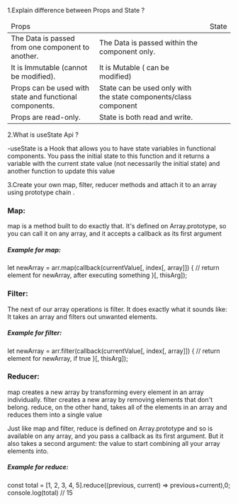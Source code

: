 1.Explain difference between Props and State ?

<table>
  <thead>
  <tr>
  <td>Props<td>
  <td>State</td>
  </tr>
  </thead>
  <tbody>
  <tr>
    <td>The Data is passed from one component to another.</td>
    <td>The Data is passed within the component only.</td>
  </tr>

  <tr>
    <td>It is Immutable (cannot be modified).</td>
    <td>It is Mutable ( can be modified)</td>
  </tr>

  <tr>
    <td>Props can be used with state and functional components.</td>
    <td>State can be used only with the state components/class component</td>
  </tr>

  <tr>
    <td>Props are read-only.</td>
    <td>State is both read and write.</td>
  </tr> 
  </tbody>
</table>

2.What is useState Api ?

<p>
-useState is a Hook that allows you to have state variables in functional components. You pass the initial state to this function and it returns a variable with the current state value (not necessarily the initial state) and another function to update this value
</p>
3.Create your own map, filter, reducer methods and attach it to an array using prototype chain .

<h3>Map:</h3>
<p>map is a method built to do exactly that. It's defined on Array.prototype, so you can call it on any array, and it accepts a callback as its first argument</p>
<h5>Example for map:</h5>
<p>let newArray = arr.map(callback(currentValue[, index[, array]]) {
  // return element for newArray, after executing something
}[, thisArg]);</p>

<h3>Filter:</h3>
<p>The next of our array operations is filter. It does exactly what it sounds like: It takes an array and filters out unwanted elements.</p>
<h5>Example for filter:</h5>
<p>let newArray = arr.filter(callback(currentValue[, index[, array]]) {
  // return element for newArray, if true
}[, thisArg]);</p>

<h3>Reducer:</h3>
<p>map creates a new array by transforming every element in an array individually. filter creates a new array by removing elements that don't belong. reduce, on the other hand, takes all of the elements in an array and reduces them into a single value</p>
<p>Just like map and filter, reduce is defined on Array.prototype and so is available on any array, and you pass a callback as its first argument. But it also takes a second argument: the value to start combining all your array elements into. </p>
<h5>Example for reduce:</h5>
<p>const total = [1, 2, 3, 4, 5].reduce((previous, current) => previous+current),0;
console.log(total) // 15</p>
